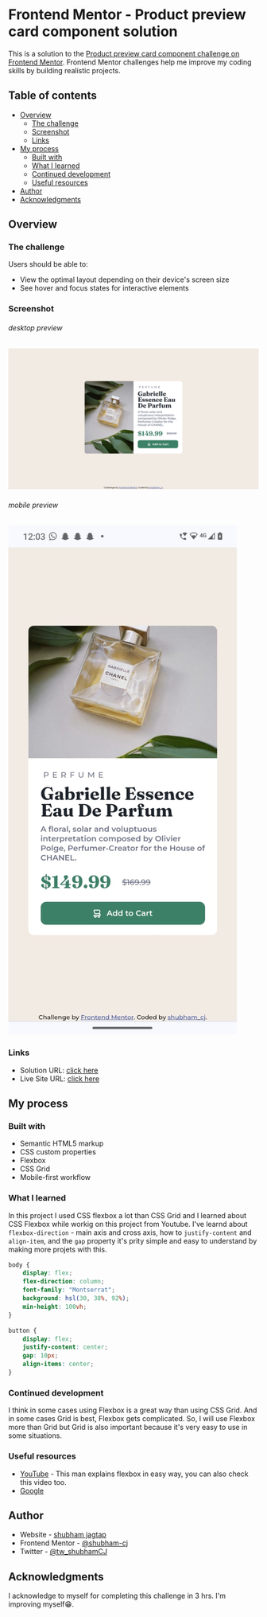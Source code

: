 # Frontend Mentor - Product preview card component solution

This is a solution to the [Product preview card component challenge on Frontend Mentor](https://www.frontendmentor.io/challenges/product-preview-card-component-GO7UmttRfa). Frontend Mentor challenges help me improve my coding skills by building realistic projects. 

## Table of contents

- [Overview](#overview)
  - [The challenge](#the-challenge)
  - [Screenshot](#screenshot)
  - [Links](#links)
- [My process](#my-process)
  - [Built with](#built-with)
  - [What I learned](#what-i-learned)
  - [Continued development](#continued-development)
  - [Useful resources](#useful-resources)
- [Author](#author)
- [Acknowledgments](#acknowledgments)

## Overview

### The challenge

Users should be able to:

- View the optimal layout depending on their device's screen size
- See hover and focus states for interactive elements

### Screenshot
###### desktop preview
![screenshot desktop preview](/screenshots/ss-desktop.png)
###### mobile preview
![screenshot mobile preview](/screenshots/ss-mobile.jpg)

### Links

- Solution URL: [click here](https://www.frontendmentor.io/solutions/responsive-product-preview-card-using-css-flexbox-dK3MNKmVI3)
- Live Site URL: [click here](https://shubham-cj.github.io/Product-preview-card-component/)

## My process

### Built with

- Semantic HTML5 markup
- CSS custom properties
- Flexbox
- CSS Grid
- Mobile-first workflow

### What I learned

In this project I used CSS flexbox a lot than CSS Grid and I learned about CSS Flexbox while workig on this project from Youtube.
I've learnd about `flexbox-direction` - main axis and cross axis, how to `justify-content` and `align-item`, and the `gap` property it's prity simple and easy to understand by making more projets with this.

```css
body {
    display: flex;
    flex-direction: column;
    font-family: "Montserrat";
    background: hsl(30, 38%, 92%);
    min-height: 100vh;
}
```
```css
button {
    display: flex;
    justify-content: center;
    gap: 10px;
    align-items: center;
}
```

### Continued development

I think in some cases using Flexbox is a great way than using CSS Grid. And in some cases Grid is best, Flexbox gets complicated. 
So, I will use Flexbox more than Grid but Grid is also important because it's very easy to use in some situations.

### Useful resources

- [YouTube](https://youtu.be/u044iM9xsWU?si=YE85wFpl60KXX6fD) - This man explains flexbox in easy way, you can also check this video too. 
- [Google](https://www.google.com)

## Author

- Website - [shubham jagtap](https://shubhamcj.ccbp.tech/)
- Frontend Mentor - [@shubham-cj](https://www.frontendmentor.io/profile/shubham-cj)
- Twitter - [@tw_shubhamCJ](https://twitter.com/tw_shubhamCJ)


## Acknowledgments

I acknowledge to myself for completing this challenge in 3 hrs. I'm improving myself😁.